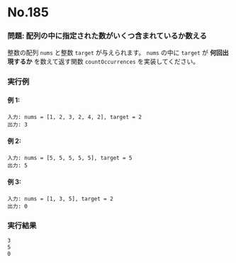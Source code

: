 # No.185

### 問題: 配列の中に指定された数がいくつ含まれているか数える

整数の配列 `nums` と整数 `target` が与えられます。
`nums` の中に `target` が **何回出現するか** を数えて返す関数 `countOccurrences` を実装してください。

### 実行例

#### 例 1:

```
入力: nums = [1, 2, 3, 2, 4, 2], target = 2
出力: 3
```

#### 例 2:

```
入力: nums = [5, 5, 5, 5, 5], target = 5
出力: 5
```

#### 例 3:

```
入力: nums = [1, 3, 5], target = 2
出力: 0
```

### 実行結果

```bash
3
5
0
```
